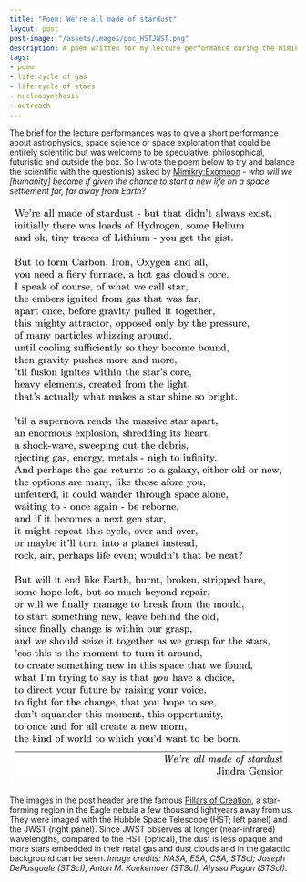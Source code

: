 ```yaml
---
title: "Poem: We're all made of stardust"
layout: post
post-image: "/assets/images/poc_HSTJWST.png"
description: A poem written for my lecture performance during the Mimikry:Exomoon immersive theatre show of the SEADS collective at Theater am Neumarkt.  
tags:
- poem
- life cycle of gas
- life cycle of stars
- nucleosynthesis
- outreach
---
```


The brief for the lecture performances was to give a short performance about astrophysics, space science or space exploration that could be entirely scientific but was welcome to be speculative, philosophical, futuristic and outside the box. So I wrote the poem below to try and balance the scientific with the question(s) asked by [Mimikry:Exomoon](https://seads.network/project/exomoon) - _who will we [humanity] become if given the chance to start a new life on a space settlement far, far away from Earth?_ 


![poyum about the life cycle of interstellar gas and the question of who we, humankind, will become if given a chance to start over somewhere far away from Earth](/assets/images/stardust.jpg)


The images in the post header are the famous [Pillars of Creation](https://www.nasa.gov/universe/nasas-webb-takes-star-filled-portrait-of-pillars-of-creation/), a star-forming region in the Eagle nebula a few thousand lightyears away from us. They were imaged with the Hubble Space Telescope (HST; left panel) and the JWST (right panel). Since JWST observes at longer (near-infrared) wavelengths, compared to the HST (optical), the dust is less opaque and more stars embedded in their natal gas and dust clouds and in the galactic background can be seen. *Image credits: NASA, ESA, CSA, STScI; Joseph DePasquale (STScI), Anton M. Koekemoer (STScI), Alyssa Pagan (STScI).*